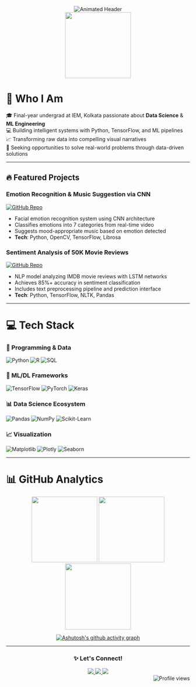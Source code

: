 <!-- Animated Header Banner -->
<div align="center">
  <img src="https://readme-typing-svg.demolab.com?font=Fira+Code&weight=600&size=26&duration=4000&pause=1000&color=22D3EE&center=true&vCenter=true&width=800&lines=Data+Science+%7C+Machine+Learning+%7C+AI+Engineering;Turning+Data+into+Actionable+Insights;Python+%7C+TensorFlow+%7C+Keras%7C+Deep+Learning" alt="Animated Header" />
</div>

<!-- Stats Grid -->
<div align="center"> 
  <img src="https://github-profile-summary-cards.vercel.app/api/cards/profile-details?username=subhramannil&theme=merko" height="180em"/> 
</div>

# 🌟 Who I Am
🎓 Final-year undergrad at IEM, Kolkata passionate about **Data Science** & **ML Engineering**  
💻 Building intelligent systems with Python, TensorFlow, and ML pipelines  
📈 Transforming raw data into compelling visual narratives  
🌟 Seeking opportunities to solve real-world problems through data-driven solutions  

---

## 🔥 Featured Projects

### Emotion Recognition & Music Suggestion via CNN
[![GitHub Repo](https://img.shields.io/badge/GitHub-Repo-100000?style=flat&logo=github&logoColor=white)](https://github.com/subhramannil/Emotion-Recognition-and-Music-Suggestion-via-Convolutional-Neural-Network)
- Facial emotion recognition system using CNN architecture
- Classifies emotions into 7 categories from real-time video
- Suggests mood-appropriate music based on emotion detected
- **Tech**: Python, OpenCV, TensorFlow, Librosa

### Sentiment Analysis of 50K Movie Reviews
[![GitHub Repo](https://img.shields.io/badge/GitHub-Repo-100000?style=flat&logo=github&logoColor=white)](https://github.com/subhramannil/Sentiment-Analysis-of-50K-Movie-Reviews)
- NLP model analyzing IMDB movie reviews with LSTM networks
- Achieves 85%+ accuracy in sentiment classification
- Includes text preprocessing pipeline and prediction interface
- **Tech**: Python, TensorFlow, NLTK, Pandas

---
# 💻 Tech Stack
### 🐍 Programming & Data
![Python](https://img.shields.io/badge/Python-3776AB?style=for-the-badge&logo=python&logoColor=white)
![R](https://img.shields.io/badge/R-276DC3?style=for-the-badge&logo=r&logoColor=white)
![SQL](https://img.shields.io/badge/SQL-4479A1?style=for-the-badge&logo=mysql&logoColor=white)

### 🤖 ML/DL Frameworks
![TensorFlow](https://img.shields.io/badge/TensorFlow-FF6F00?style=for-the-badge&logo=tensorflow&logoColor=white)
![PyTorch](https://img.shields.io/badge/PyTorch-EE4C2C?style=for-the-badge&logo=pytorch&logoColor=white)
![Keras](https://img.shields.io/badge/Keras-D00000?style=for-the-badge&logo=keras&logoColor=white)

### 📊 Data Science Ecosystem
![Pandas](https://img.shields.io/badge/Pandas-150458?style=for-the-badge&logo=pandas&logoColor=white)
![NumPy](https://img.shields.io/badge/Numpy-013243?style=for-the-badge&logo=numpy&logoColor=white)
![Scikit-Learn](https://img.shields.io/badge/scikit_learn-F7931E?style=for-the-badge&logo=scikit-learn&logoColor=white)

### 📈 Visualization
![Matplotlib](https://img.shields.io/badge/Matplotlib-black?style=for-the-badge&logo=matplotlib)
![Plotly](https://img.shields.io/badge/Plotly-3F4F75?style=for-the-badge&logo=plotly&logoColor=white)
![Seaborn](https://img.shields.io/badge/Seaborn-0C7BDC?style=for-the-badge)

---

# 📊 GitHub Analytics
<div align="center">
  
  <!-- Dynamic Stats Grid -->
  <img height="180em" src="https://github-readme-stats.vercel.app/api?username=subhramannil&show_icons=true&theme=merko&include_all_commits=true&count_private=true"/>
  <img height="180em" src="https://github-readme-streak-stats.herokuapp.com/?user=subhramannil&theme=merko"/>
  <img height="180em" src="https://github-readme-stats.vercel.app/api/top-langs/?username=subhramannil&layout=compact&langs_count=8&theme=merko&hide_border=true&card_width=320"/>
  
  <!-- Activity Graph -->
  [![Ashutosh's github activity graph](https://github-readme-activity-graph.vercel.app/graph?username=subhramannil&theme=merko&area=true&hide_border=true)](https://github.com/ashutosh00710/github-readme-activity-graph)
</div>

---

<div align="center">
  <h3>✨ Let's Connect!</h3>
  <a href="https://linkedin.com/in/yourprofile">
    <img src="https://img.shields.io/badge/LinkedIn-0077B5?style=for-the-badge&logo=linkedin&logoColor=white">
  </a>
  <a href="mailto:youremail@example.com">
    <img src="https://img.shields.io/badge/Gmail-D14836?style=for-the-badge&logo=gmail&logoColor=white">
  </a>
  <a href="https://kaggle.com/yourprofile">
    <img src="https://img.shields.io/badge/Kaggle-20BEFF?style=for-the-badge&logo=kaggle&logoColor=white">
  </a>
</div>

<!-- Visits Counter -->
<div align="right">
  <img src="https://komarev.com/ghpvc/?username=subhramannil&label=Profile+Views&color=22c55e&style=flat" alt="Profile views" /> 
</div>
